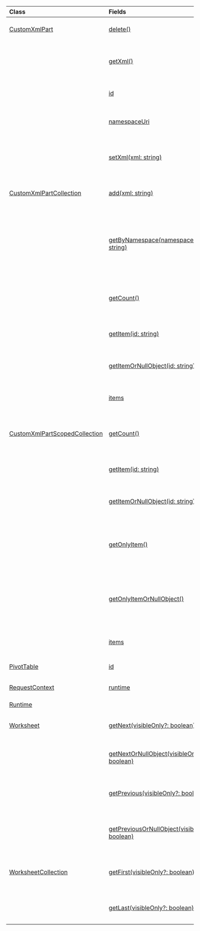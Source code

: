 | Class | Fields | Description |
|:---|:---|:---|
|[CustomXmlPart](/javascript/api/excel/excel.customxmlpart)|[delete()](/javascript/api/excel/excel.customxmlpart#delete__)|Deletes the custom XML part.|
||[getXml()](/javascript/api/excel/excel.customxmlpart#getXml__)|Gets the custom XML part's full XML content.|
||[id](/javascript/api/excel/excel.customxmlpart#id)|The custom XML part's ID.|
||[namespaceUri](/javascript/api/excel/excel.customxmlpart#namespaceUri)|The custom XML part's namespace URI.|
||[setXml(xml: string)](/javascript/api/excel/excel.customxmlpart#setXml_xml_)|Sets the custom XML part's full XML content.|
|[CustomXmlPartCollection](/javascript/api/excel/excel.customxmlpartcollection)|[add(xml: string)](/javascript/api/excel/excel.customxmlpartcollection#add_xml_)|Adds a new custom XML part to the workbook.|
||[getByNamespace(namespaceUri: string)](/javascript/api/excel/excel.customxmlpartcollection#getByNamespace_namespaceUri_)|Gets a new scoped collection of custom XML parts whose namespaces match the given namespace.|
||[getCount()](/javascript/api/excel/excel.customxmlpartcollection#getCount__)|Gets the number of custom XML parts in the collection.|
||[getItem(id: string)](/javascript/api/excel/excel.customxmlpartcollection#getItem_id_)|Gets a custom XML part based on its ID.|
||[getItemOrNullObject(id: string)](/javascript/api/excel/excel.customxmlpartcollection#getItemOrNullObject_id_)|Gets a custom XML part based on its ID.|
||[items](/javascript/api/excel/excel.customxmlpartcollection#items)|Gets the loaded child items in this collection.|
|[CustomXmlPartScopedCollection](/javascript/api/excel/excel.customxmlpartscopedcollection)|[getCount()](/javascript/api/excel/excel.customxmlpartscopedcollection#getCount__)|Gets the number of CustomXML parts in this collection.|
||[getItem(id: string)](/javascript/api/excel/excel.customxmlpartscopedcollection#getItem_id_)|Gets a custom XML part based on its ID.|
||[getItemOrNullObject(id: string)](/javascript/api/excel/excel.customxmlpartscopedcollection#getItemOrNullObject_id_)|Gets a custom XML part based on its ID.|
||[getOnlyItem()](/javascript/api/excel/excel.customxmlpartscopedcollection#getOnlyItem__)|If the collection contains exactly one item, this method returns it.|
||[getOnlyItemOrNullObject()](/javascript/api/excel/excel.customxmlpartscopedcollection#getOnlyItemOrNullObject__)|If the collection contains exactly one item, this method returns it.|
||[items](/javascript/api/excel/excel.customxmlpartscopedcollection#items)|Gets the loaded child items in this collection.|
|[PivotTable](/javascript/api/excel/excel.pivottable)|[id](/javascript/api/excel/excel.pivottable#id)|ID of the PivotTable.|
|[RequestContext](/javascript/api/excel/excel.requestcontext)|[runtime](/javascript/api/excel/excel.requestcontext#runtime)|[Api set: ExcelApi 1.5]|
|[Runtime](/javascript/api/excel/excel.runtime)||[Workbook](/javascript/api/excel/excel.workbook)|[customXmlParts](/javascript/api/excel/excel.workbook#customXmlParts)|Represents the collection of custom XML parts contained by this workbook.|
|[Worksheet](/javascript/api/excel/excel.worksheet)|[getNext(visibleOnly?: boolean)](/javascript/api/excel/excel.worksheet#getNext_visibleOnly_)|Gets the worksheet that follows this one.|
||[getNextOrNullObject(visibleOnly?: boolean)](/javascript/api/excel/excel.worksheet#getNextOrNullObject_visibleOnly_)|Gets the worksheet that follows this one.|
||[getPrevious(visibleOnly?: boolean)](/javascript/api/excel/excel.worksheet#getPrevious_visibleOnly_)|Gets the worksheet that precedes this one.|
||[getPreviousOrNullObject(visibleOnly?: boolean)](/javascript/api/excel/excel.worksheet#getPreviousOrNullObject_visibleOnly_)|Gets the worksheet that precedes this one.|
|[WorksheetCollection](/javascript/api/excel/excel.worksheetcollection)|[getFirst(visibleOnly?: boolean)](/javascript/api/excel/excel.worksheetcollection#getFirst_visibleOnly_)|Gets the first worksheet in the collection.|
||[getLast(visibleOnly?: boolean)](/javascript/api/excel/excel.worksheetcollection#getLast_visibleOnly_)|Gets the last worksheet in the collection.|
